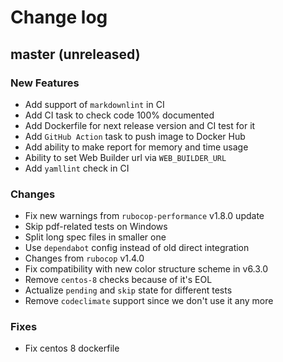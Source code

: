# Change log

## master (unreleased)

### New Features

* Add support of `markdownlint` in CI
* Add CI task to check code 100% documented
* Add Dockerfile for next release version and CI test for it
* Add `GitHub Action` task to push image to Docker Hub
* Add ability to make report for memory and time usage
* Ability to set Web Builder url via `WEB_BUILDER_URL`
* Add `yamllint` check in CI

### Changes

* Fix new warnings from `rubocop-performance` v1.8.0 update
* Skip pdf-related tests on Windows
* Split long spec files in smaller one
* Use `dependabot` config instead of old direct integration
* Changes from `rubocop` v1.4.0
* Fix compatibility with new color structure scheme in v6.3.0
* Remove `centos-8` checks because of it's EOL
* Actualize `pending` and `skip` state for different tests
* Remove `codeclimate` support since we don't use it any more

### Fixes

* Fix centos 8 dockerfile
